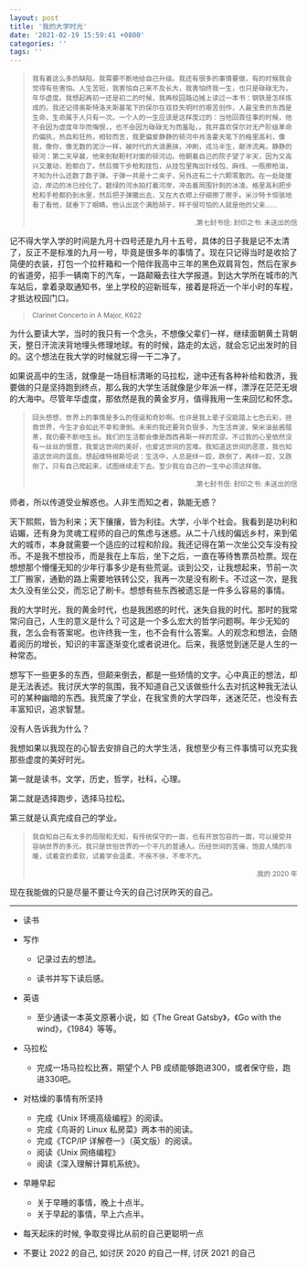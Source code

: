 ```yaml
---
layout: post
title: '我的大学时光'
date: '2021-02-19 15:59:41 +0800'
categories: ''
tags: ''
---
```


> <small>我有着这么多的缺陷，我需要不断地给自己升级。我还有很多的事情要做，有的时候我会觉得有些害怕。人生苦短，我害怕自己来不及长大，我害怕终我一生，也只是碌碌无为，年华虚度。我想起再初一还是初二的时候，我再校园路边摊上读过一本书：钢铁是怎样炼成的。我还记得奥斯特洛夫斯基笔下的保尔在双目失明时的艰苦创作，人最宝贵的东西是生命，生命属于人只有一次。一个人的一生应该是这样度过的：当他回首往事的时候，他不会因为虚度年华而悔恨，，也不会因为碌碌无为而羞耻。。我并喜欢保尔对无产阶级革命的偏执，热血和狂热，相较而言，我更偏爱静静的顿河中肖洛霍夫笔下的格里高利，像我，像你，像无数的泥沙一样，被时代的大浪裹挟，冲刷，戎马半生，颠沛流离。静静的顿河：第二天早晨，他来到鞑靼村对面的顿河边。他朝着自己的院子望了半天，因为又高兴又激动，脸都白了。然后摘下步枪和挂包，从挂包里掏出针线包、麻线、一瓶擦枪油，不知为什么还数了数子弹。子弹一共是十二夹子，另外还有二十六颗零散的。在一处陡崖边，岸边的冰已经化了。碧绿的河水拍打着河岸，冲击着周围针刺的冰凌。格里高利把步枪和手枪都扔到水里，然后把子弹撒出去，又在大衣襟上仔细擦了擦手。米沙特卡惊骇地看了看他，就垂下了眼睛。他认出这个满脸胡子，样子很可怕的人就是他的父亲……</small>
> <div style="text-align: right"><small>.第七封书信: 封印之书: 未送出的信</small></div>

记不得大学入学的时间是九月十四号还是九月十五号，具体的日子我是记不太清了，反正不是标准的九月一号，毕竟是很多年的事情了。现在只记得当时是收拾了简便的衣装，打包一个拉杆箱和一个陪伴我高中三年的黑色双肩背包，然后在家乡的省道旁，招手一辆南下的汽车，一路颠簸去往大学报道。到达大学所在城市的汽车站后，拿着录取通知书，坐上学校的迎新班车，接着是将近一个半小时的车程，才抵达校园门口。

> <small>Clarinet Concerto in A Major, K622</small>

为什么要读大学，当时的我只有一个念头，不想像父辈们一样，继续面朝黄土背朝天，整日汗流浃背地埋头修理地球。有的时候，路走的太远，就会忘记出发时的目的。这个想法在我大学的时候就忘得一干二净了。

如果说高中的生活，就像是一场目标清晰的马拉松，途中还有各种补给和救济，我要做的只是坚持跑到终点，那么我的大学生活就像是少年派一样，漂浮在茫茫无垠的大海中。尽管年华虚度，那依然是我的黄金岁月，值得我用一生来回忆和怀念。

> <small>回头想想，世界上的事情是多么的怪诞和奇妙啊。也许是我上辈子没能踏上七色云彩，拯救世界，今生才会如此不幸和潦倒。未来的我还要背负很多，为生活奔波，柴米油盐酱醋茶，我仍要不断地生长。我们的生活都会像是西西弗斯一样的荒谬。不过我的心里依然没有一丝丝的恨意，我爱这世间的美好，也爱这世间的苦难。我知道这世间的恶意，我也知道这世间的温良。想起维特根斯坦说：生活中，人总是绊一跤，跌倒了，再绊一跤，又跌倒了。只有自己爬起来，试图继续走下去。至少我在自己的一生中必须这样做。</small>
> <div style="text-align: right"><small>.第七封书信: 封印之书: 未送出的信</small></div>

师者，所以传道受业解惑也。人非生而知之者，孰能无惑？

天下熙熙，皆为利来；天下攘攘，皆为利往。大学，小半个社会。我看到是功利和谄媚，还有身为灵魂工程师的自己的焦虑与迷惑。从二十八线的偏远乡村，来到偌大的城市，本身就需要一个适应的过程和阶段。我还记得在第一次坐公交车没有投币。不是我不想投币，而是我在上车后，坐下之后，一直在等待售票员检票。现在想想那个懵懂无知的少年行事多少是有些荒诞。谈到公交，让我想起来，节前一次工厂搬家，通勤的路上需要地铁转公交，我再一次是没有刷卡。不过这一次，是我太久没有坐公交，而忘记了刷卡。想想有些东西被遗忘是一件多么容易的事情。

我的大学时光，我的黄金时代，也是我困惑的时代，迷失自我的时代。那时的我常常问自己，人生的意义是什么？可这是一个多么宏大的哲学问题啊。年少无知的我，怎么会有答案呢。也许终我一生，也不会有什么答案。人的观念和想法，会随着阅历的增长，知识的丰富逐渐变化或者说进化。后来，我感觉到迷茫是人生的一种常态。

想写下一些更多的东西，但颠来倒去，都是一些矫情的文字。心中真正的想法，却是无法表述。我讨厌大学的氛围，我不知道自己又该做些什么去对抗这种我无法认可的某种幽暗的东西。我荒废了学业，在我宝贵的大学四年，迷迷茫茫，也没有去丰富知识，追求智慧。

没有人告诉我为什么？

我想如果以我现在的心智去安排自己的大学生活，我想至少有三件事情可以充实我那些虚度的美好时光。

第一就是读书，文学，历史，哲学，社科，心理。

第二就是选择跑步，选择马拉松。

第三就是认真完成自己的学业。

> <small>我自知自己有太多的局限和无知，有传统保守的一面，也有开放包容的一面，可以接受并容纳世界的多元。我只是世俗世界的一个平凡的普通人。历经世间的苦痛，饱尝人情的冷暖，试着变的柔软，试着学会温柔，不疾不徐，不卑不亢。</small>
> <div style="text-align: right"><small>.我的 2020 年</small></div>

现在我能做的只是尽量不要让今天的自己讨厌昨天的自己。

- - -

- 读书

- 写作

    - 记录过去的想法。

    - 读书并写下读后感。

- 英语

    - 至少通读一本英文原著小说，如《The Great Gatsby》，《Go with the wind》，《1984》等等。

- 马拉松

    - 完成一场马拉松比赛，期望个人 PB 成绩能够跑进300，或者保守些，跑进330吧。

- 对枯燥的事情有所坚持

    - 完成《Unix 环境高级编程》的阅读。
    - 完成《鸟哥的 Linux 私房菜》两本书的阅读。
    - 完成《TCP/IP 详解卷一》（英文版）的阅读。
    - 阅读《Unix 网络编程》
    - 阅读《深入理解计算机系统》。

- 早睡早起
    - 关于早睡的事情，晚上十点半。
    - 关于早起的事情，早上六点半。

- 每天起床的时候, 争取变得比从前的自己更聪明一点

- 不要让 2022 的自己, 如讨厌 2020 的自己一样, 讨厌 2021 的自己
